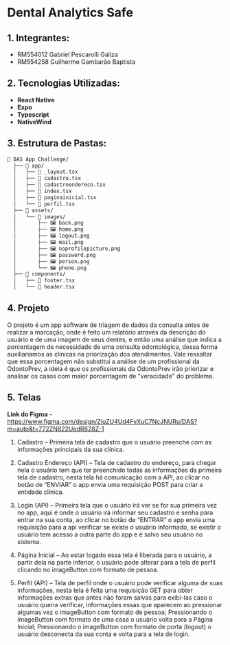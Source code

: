 
# Dental Analytics Safe

## 1. Integrantes:
- RM554012 Gabriel Pescarolli Galiza  
- RM554258 Guilherme Gambarão Baptista

## 2. Tecnologias Utilizadas:
- **React Native**
- **Expo**
- **Typescript**
- **NativeWind**

## 3. Estrutura de Pastas:
```bash
📂 DAS App Challenge/
  ├── 📁 app/
  │   ├── 📄 _layout.tsx
  │   ├── 📄 cadastro.tsx
  │   ├── 📄 cadastroendereco.tsx
  │   ├── 📄 index.tsx
  │   ├── 📄 paginainicial.tsx
  │   └── 📄 perfil.tsx
  ├── 📂 assets/
  │   └── 📂 images/
  │       ├── 🖼️ back.png
  │       ├── 🖼️ home.png
  │       ├── 🖼️ logout.png
  │       ├── 🖼️ mail.png
  │       ├── 🖼️ noprofilepicture.png
  │       ├── 🖼️ password.png
  │       ├── 🖼️ person.png
  │       └── 🖼️ phone.png
  ├── 📂 components/
  │   ├── 📄 footer.tsx
  │   └── 📄 header.tsx
```

## 4. Projeto

O projeto é um app software de triagem de dados da consulta antes de realizar a marcação, onde é feito um relatório através da descrição do usuário e de uma imagem de seus dentes, e então uma análise que indica a porcentagem de necessidade de uma consulta odontológica, dessa forma auxiliariamos as clínicas na priorização dos atendimentos. Vale ressaltar que essa porcentagem não substitui a análise de um profissional da OdontoPrev, a ideia é que os profissionais da OdontoPrev irão priorizar e analisar os casos com maior porcentagem de "veracidade" do problema.

## 5. Telas

**Link do Figma** - https://www.figma.com/design/ZiuZU4Ud4FvXuC7NcJNURu/DAS?m=auto&t=772ZN822UedR828Z-1  

1. Cadastro – Primeira tela de cadastro que o usuário preenche com as informações principais da sua clínica.  

2. Cadastro Endereço (API) – Tela de cadastro do endereço, para chegar nela o usuário tem que ter preenchido todas as informações da primeira tela de cadastro, nesta tela há comunicação com a API, ao clicar no botão de “ENVIAR” o app envia uma requisição POST para criar a entidade clínica.  

3. Login (API) – Primeira tela que o usuário irá ver se for sua primeira vez no app, aqui é onde o usuário irá informar seu cadastro e senha para entrar na sua conta, ao clicar no botão de “ENTRAR” o app envia uma requisição para a api verificar se existe o usuário informado, se existir o usuário tem acesso a outra parte do app e é salvo seu usuário no sistema.  

4. Página Inicial – Ao estar logado essa tela é liberada para o usuário, a partir dela na parte inferior, o usuário pode alterar para a tela de perfil clicando no imageButton com formato de pessoa.  

5. Perfil (API) – Tela de perfil onde o usuário pode verificar alguma de suas informações, nesta tela é feita uma requisição GET para obter informações extras que antes não foram salvas para exibi-las caso o usuário queira verificar, informações essas que aparecem ao pressionar algumas vez o imageButton com formato de pessoa; Pressionando o imageButton com formato de uma casa o usuário volta para a Página Inicial; Pressionando o imageButton com formato de porta (logout) o usuário desconecta da sua conta e volta para a tela de login.  
